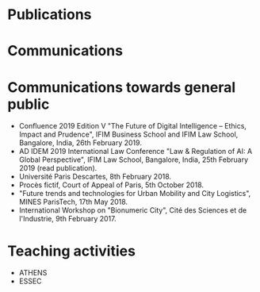 
# Publications

# Communications

# Communications towards general public

- Confluence 2019 Edition V "The Future of Digital Intelligence – Ethics, Impact and Prudence", IFIM Business School and IFIM Law School, Bangalore, India, 26th February 2019.
- AD IDEM 2019 International Law Conference "Law & Regulation of AI: A Global Perspective", IFIM Law School, Bangalore, India, 25th February 2019 (read publication).
- Université Paris Descartes, 8th February 2018.
- Procès fictif, Court of Appeal of Paris, 5th October 2018.
- "Future trends and technologies for Urban Mobility and City Logistics", MINES ParisTech, 17th May 2018.
- International Workshop on "Bionumeric City", Cité des Sciences et de l'Industrie, 9th February 2017.

# Teaching activities

- ATHENS
- ESSEC
